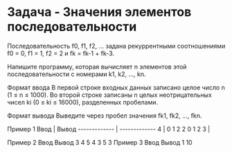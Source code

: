 Задача - Значения элементов последовательности
==================================================
Последовательность f0, f1, f2, … задана рекуррентными соотношениями 
f0 = 0, f1 = 1, f2 = 2 и fk = fk-1 + fk-3.

Напишите программу, которая вычисляет n элементов этой последовательности c номерами k1, k2, …, kn.

Формат ввода
В первой строке входных данных записано целое число n (1 ≤ n ≤ 1000).
Во второй строке записаны n целых неотрицательных чисел ki (0 ≤ ki ≤ 16000), разделенных пробелами.

Формат вывода
Выведите через пробел значения fk1, fk2, …, fkn.

Пример 1
Ввод	        |  Вывод
------------- | -------------
4             | 0 1 2 2
0 1 2 3       | 

Пример 2
Ввод	                     Вывод
3
4 5 4                      3 5 3
Пример 3
Ввод	                     Вывод
1                            10
